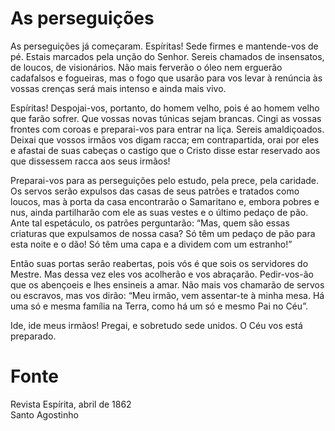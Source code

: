 # As perseguições

As perseguições já começaram. Espíritas! Sede firmes e mantende-vos de pé. Estais marcados pela unção do Senhor. Sereis chamados de insensatos, de loucos, de visionários. Não mais ferverão o óleo nem erguerão cadafalsos e fogueiras, mas o fogo que usarão para vos levar à renúncia às vossas crenças será mais intenso e ainda mais vivo.

Espíritas! Despojai-vos, portanto, do homem velho, pois é ao homem velho que farão sofrer. Que vossas novas túnicas sejam brancas. Cingi as vossas frontes com coroas e preparai-vos para entrar na liça. Sereis amaldiçoados. Deixai que vossos irmãos vos digam racca; em contrapartida, orai por eles e afastai de suas cabeças o castigo que o Cristo disse estar reservado aos que dissessem racca aos seus irmãos!

Preparai-vos para as perseguições pelo estudo, pela prece, pela caridade. Os servos serão expulsos das casas de seus patrões e tratados como loucos, mas à porta da casa encontrarão o Samaritano e, embora pobres e nus, ainda partilharão com ele as suas vestes e o último pedaço de pão. Ante tal espetáculo, os patrões perguntarão: “Mas, quem são essas criaturas que expulsamos de nossa casa? Só têm um pedaço de pão para esta noite e o dão! Só têm uma capa e a dividem com um estranho!”

Então suas portas serão reabertas, pois vós é que sois os servidores do Mestre. Mas dessa vez eles vos acolherão e vos abraçarão. Pedir-vos-ão que os abençoeis e lhes ensineis a amar. Não mais vos chamarão de servos ou escravos, mas vos dirão: “Meu irmão, vem assentar-te à minha mesa. Há uma só e mesma família na Terra, como há um só e mesmo Pai no Céu”.

Ide, ide meus irmãos! Pregai, e sobretudo sede unidos. O Céu vos está preparado.

# Fonte
Revista Espírita, abril de 1862  
Santo Agostinho